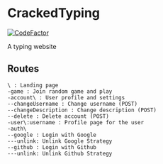 # CrackedTyping
[![CodeFactor](https://www.codefactor.io/repository/github/dladeira/crackedtyping/badge?s=bd76f7d260ab89ec39a646d626f30eddc077e174)](https://www.codefactor.io/repository/github/dladeira/crackedtyping)

A typing website

## Routes
```
\ : Landing page
-game : Join random game and play
-account\ : User profile and settings
--changeUsername : Change username (POST)
--changeDescription : Change description (POST)
--delete : Delete account (POST)
-user\:username : Profile page for the user
-auth\
--google : Login with Google
---unlink: Unlink Google Strategy
--github : Login with Github
---unlink: Unlink Github Strategy
```
